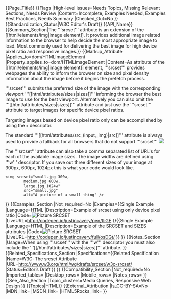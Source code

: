 {{Page_Title}}
{{Flags
|High-level issues=Needs Topics, Missing Relevant Sections, Needs Review
|Content=Incomplete, Examples Needed, Examples Best Practices, Needs Summary
|Checked_Out=No
}}
{{Standardization_Status|W3C Editor's Draft}}
{{API_Name}}
{{Summary_Section|The '''srcset''' attribute is an extension of the [[html/elements/img|image element]]. It provides  additional image related information to the browser to help decide the most appropriate image to load. Most commonly used for delivering the best image for high device pixel ratio and responsive images.}}
{{Markup_Attribute
|Applies_to=dom/HTMLImageElement
|Property_applies_to=dom/HTMLImageElement
|Content=As attribute of the [[html/elements/img|image element]] element, '''srcset''' provides webpages the ability to inform the browser on size and pixel density information about the image before it begins the prefetch process.

'''srcset''' submits the preferred size of the image with the corresponding viewport '''[[html/attributes/sizes|sizes]]''' informing the browser the best image to use for the best viewport. Alternatively you can also omit the '''[[html/attributes/sizes|sizes]]''' attribute and just use the '''srcset''' attribute to target images for specific device pixel ratios.

Targeting images based on device pixel ratio only can be accomplished by using the <code>x</code> descriptor.

The standard '''[[html/attributes/src_(input,_img)|src]]''' attribute is always used to provide a fallback for all browsers that do not support '''srcset'''
    <img srcset="small.jpg 1x, large.jpg 2x"
    src="small.jpg" />

The '''srcset''' attribute can also take a comma separated list of URL's for each of the available image sizes. The image widths are defined using '''w''' descriptor. If you save out three different sizes of your image at 300px, 600px, 1024px this is what your code would look like.

    <img srcset="small.jpg 300w,
            medium.jpg 600w,
            large.jpg 1024w"
            src="small.jpg"
            alt="A picture of a small thing" />
}}
{{Examples_Section
|Not_required=No
|Examples={{Single Example
|Language=HTML
|Description=Example of srcset using only device pixel ratio
|Code=<img 
      srcset="http://placehold.it/600x250&text=1x+Medium.jpg 1x, 
              http://placehold.it/1024x500&text=2x+Large.jpg 2x"
      src="http://placehold.it/300x150&text=Small.jpg+No+Picture+Support"
      alt="Picture SRCSET" />
|LiveURL=http://codepen.io/justincavery/pen/tliGE
}}{{Single Example
|Language=HTML
|Description=Example of the SRCSET and SIZES attributes
|Code=<img 
      srcset="http://placehold.it/300x150&text=500+Small.jpg 500w, 
              http://placehold.it/600x250&text=600+Medium.jpg 600w, 
              http://placehold.it/1024x500&text=1024+Large.jpg 1024w" 
      sizes="(min-width:500px) 33.3vw,
             (min-width:1000px) 50vw, 
             100vw" 
      src="http://placehold.it/300x150&text=Small.jpg+No+Picture+Support"
      alt="Picture SRCSET" />
|LiveURL=http://codepen.io/justincavery/full/osDGt/
}}
}}
{{Notes_Section
|Usage=When using '''srcset''' with the '''w''' descriptor you must also include the '''[[/html/attributes/sizes|sizes]]''' attribute.
}}
{{Related_Specifications_Section
|Specifications={{Related Specification
|Name=W3C: The srcset Attribute
|URL=http://www.w3.org/html/wg/drafts/srcset/w3c-srcset/
|Status=Editor’s Draft
}}
}}
{{Compatibility_Section
|Not_required=No
|Imported_tables=
|Desktop_rows=
|Mobile_rows=
|Notes_rows=
}}
{{See_Also_Section
|Topic_clusters=Media Queries, Responsive Web Design
}}
{{Topics|HTML}}
{{External_Attribution
|Is_CC-BY-SA=No
|MDN_link=
|MSDN_link=
|HTML5Rocks_link=
}}